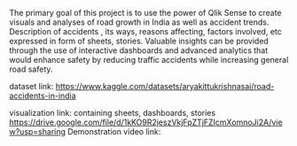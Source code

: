 
The primary goal of this project is to use the power of Qlik Sense to create visuals
and analyses of road growth in India as well as accident trends. Description of accidents ,
its ways, reasons affecting, factors involved, etc expressed in form of sheets, stories. 
Valuable insights can be provided through the use of interactive dashboards and advanced analytics
that would enhance safety by reducing traffic accidents while increasing general road safety.

dataset link:
                        https://www.kaggle.com/datasets/aryakittukrishnasai/road-accidents-in-india

visualization link:
containing sheets, dashboards, stories
                        https://drive.google.com/file/d/1kKO9R2jeszVkjFpZTjFZIcmXomnoJi2A/view?usp=sharing
Demonstration video link:


